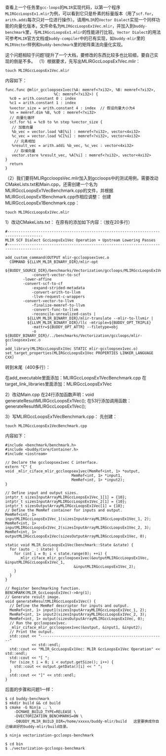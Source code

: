 查看上一个任务里`gcc-loops`的`MLIR`实现代码，以第一个程序`MLIRGccLoopsEx1.mlir`为例，可以看到它只是朴素的标量版本（用了`scf.for`，`arith.addi`每次只对一位进行操作）。请用`MLIR`的`Vector Dialect`实现一个同样功能的向量化版本，文件命名为`MLIRGccLoopsEx1Vec.mlir`，并加入到`buddy-benchmark`里，与`MLIRGccLoopsEx1.mlir`的性能进行比较。`Vector Dialect`的用法可参考`MLIR`官方文档或`buddy-compiler`中的已有实现，如`buddy-mlir`里的`MLIRVector`样例和`buddy-benchmark`里的矩阵乘法向量化实现。

这个问题相较于问题1提升了一个大档，要修改的东西比较多也比较细，要自己实现的倒是不多。
（1）根据要求，先写出MLIRGccLoopsEx1Vec.mlir：

```
touch MLIRGccLoopsEx1Vec.mlir
```

内容如下：

```
func.func @mlir_gccloopsex1vec(%A: memref<?xi32>, %B: memref<?xi32>,
                      %C: memref<?xi32>) {
  %c0 = arith.constant 0 : index
  %c1 = arith.constant 1 : index
  %vector_size = arith.constant 4 : index  // 假设向量大小为4
  %n = memref.dim %B, %c0 : memref<?xi32>
  // 向量化循环
  scf.for %i = %c0 to %n step %vector_size {
   // 加载向量
   %b_vec = vector.load %B[%i] : memref<?xi32>, vector<4xi32>
   %c_vec = vector.load %C[%i] : memref<?xi32>, vector<4xi32>
    // 元素相加
   %result_vec = arith.addi %b_vec, %c_vec : vector<4xi32>
    // 存储向量
   vector.store %result_vec, %A[%i] : memref<?xi32>, vector<4xi32>  
}
  return
}
```

（2）我们要将MLIRgccloopsVec.mlir加入到gccloops中的测试用例，需要改动CMakeLists.txt和Main.cpp，还需创建一个名为MLIRGccLoopsEx1VecBenchmark.cpp的文件，并根据MLIRGccLoopsEx1Benchmark.cpp作相应调整：
创建MLIRGccLoopsEx1Benchmark.cpp：

```
touch MLIRGccLoopsEx1Vec.mlir
```

  1）改动CMakeLists.txt：
在原有的添加如下内容：（放在20多行）

```
#--------------------------------------------------------------------------------------
MLIR SCF Dialect GccLoopsEx1Vec Operation + Upstream Lowering Passes
#--------------------------------------------------------------------------------------

add_custom_command(OUTPUT mlir-gccloopsex1vec.o
  COMMAND ${LLVM_MLIR_BINARY_DIR}/mlir-opt
          ${BUDDY_SOURCE_DIR}/benchmarks/Vectorization/gccloops/MLIRGccLoopsEx1Vec.mlir
            -convert-vector-to-scf
	    -lower-affine
	    -convert-scf-to-cf
            -expand-strided-metadata
            -convert-arith-to-llvm
            -llvm-request-c-wrappers
	    -convert-vector-to-llvm
            -finalize-memref-to-llvm
            -convert-func-to-llvm
            -reconcile-unrealized-casts |
          ${LLVM_MLIR_BINARY_DIR}/mlir-translate --mlir-to-llvmir |
          ${LLVM_MLIR_BINARY_DIR}/llc -mtriple=${BUDDY_OPT_TRIPLE}
            -mattr=${BUDDY_OPT_ATTR} --filetype=obj
            -o ${BUDDY_BINARY_DIR}/../benchmarks/Vectorization/gccloops/mlir-gccloopsex1vec.o
)
add_library(MLIRGccLoopsEx1Vec STATIC mlir-gccloopsex1vec.o)
set_target_properties(MLIRGccLoopsEx1Vec PROPERTIES LINKER_LANGUAGE CXX)
```

转到末尾（400多行）：

在add_executable里面添加：MLIRGccLoopsEx1VecBenchmark.cpp
在target_link_libraries里面添加：MLIRGccLoopsEx1Vec

  2）改动Main.cpp
在24行添加函数声明：void generateResultMLIRGccLoopsEx1Vec();
在53行添加调用函数：generateResultMLIRGccLoopsEx1Vec();

  3）写MLIRGccLoopsEx1VecBenchmark.cpp：
先创建：

```
touch MLIRGccLoopsEx1VecBenchmark.cpp
```

内容如下：

```
#include <benchmark/benchmark.h>
#include <buddy/Core/Container.h>
#include <iostream>

// Declare the gccloopsex1vec C interface.
extern "C" {
void _mlir_ciface_mlir_gccloopsex1vec(MemRef<int, 1> *output,
                              MemRef<int, 1> *input1,
                              MemRef<int, 1> *input2);
}

// Define input and output sizes.
intptr_t sizesInputArrayMLIRGccLoopsEx1Vec_1[1] = {10};
intptr_t sizesInputArrayMLIRGccLoopsEx1Vec_2[1] = {10};
intptr_t sizesOutputArrayMLIRGccLoopsEx1Vec[1] = {10};
// Define the MemRef container for inputs and output.
MemRef<int, 1> inputMLIRGccLoopsEx1Vec_1(sizesInputArrayMLIRGccLoopsEx1Vec_1, 2);
MemRef<int, 1> inputMLIRGccLoopsEx1Vec_2(sizesInputArrayMLIRGccLoopsEx1Vec_2, 3);
MemRef<int, 1> outputMLIRGccLoopsEx1Vec(sizesOutputArrayMLIRGccLoopsEx1Vec, 0);

static void MLIR_GccLoopsEx1Vec(benchmark::State &state) {
  for (auto _ : state) {
    for (int i = 0; i < state.range(0); ++i) {
      _mlir_ciface_mlir_gccloopsex1vec(&outputMLIRGccLoopsEx1Vec, &inputMLIRGccLoopsEx1Vec_1,
                               &inputMLIRGccLoopsEx1Vec_2);
    }
  }
}

// Register benchmarking function.
BENCHMARK(MLIR_GccLoopsEx1Vec)->Arg(1);
// Generate result image.
void generateResultMLIRGccLoopsEx1Vec() {
  // Define the MemRef descriptor for inputs and output.
  MemRef<int, 1> input1(sizesInputArrayMLIRGccLoopsEx1Vec_1, 2);
  MemRef<int, 1> input2(sizesInputArrayMLIRGccLoopsEx1Vec_2, 3);
  MemRef<int, 1> output(sizesOutputArrayMLIRGccLoopsEx1Vec, 0);
  // Run the gccloopsex1vec.
  _mlir_ciface_mlir_gccloopsex1vec(&output, &input1, &input2);
  // Print the output.
  std::cout << "--------------------------------------------------------"
            << std::endl;
  std::cout << "MLIR_GccLoopsEx1Vec: MLIR GccLoopsEx1Vec Operation" << std::endl;
  std::cout << "[ ";
  for (size_t i = 0; i < output.getSize(); i++) {
    std::cout << output.getData()[i] << " ";
  }
  std::cout << "]" << std::endl;
}
```

后面的步骤和问题1一样：

```
$ cd buddy-benchmark
$ mkdir build && cd build
$ cmake -G Ninja .. \
    -DCMAKE_BUILD_TYPE=RELEASE \
    -DVECTORIZATION_BENCHMARKS=ON \
    -DBUDDY_MLIR_BUILD_DIR=/home/xxxxx/buddy-mlir/build   这里要换成你自己编译好的buddy-mlir/build目录。

$ ninja vectorization-gccloops-benchmark

$ cd bin
$ ./vectorization-gccloops-benchmark
```

